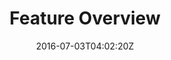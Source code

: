 ---
date: "2016-07-03T04:02:20Z"
title: "Feature Overview"
description: "Learn the basic ideas of how the Replicated Audit Log works and how to use it"
weight: "1701"
categories: [ "Audit Logging Basics" ]
icon: "replicatedAuditLog"
gradient: "console"
index: false
---
